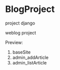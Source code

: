 # BlogProject
project django

weblog project

Preview:
1. baseSite
2. admin_addArticle
3. admin_listArticle
